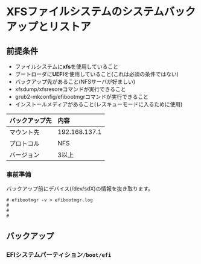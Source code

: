 # XFSファイルシステムのシステムバックアップとリストア
## 前提条件
- ファイルシステムに**xfs**を使用していること
- ブートローダに**UEFI**を使用していること(これは必須の条件ではない)
- バックアップ先があること(NFSサーバが好ましい)
- xfsdump/xfsresoreコマンドが実行できること
- grub2-mkconfig/efibootmgrコマンドが実行できること
- インストールメディアがあること(レスキューモードに入るために使用)

|バックアップ先|内容|
|:---|:---|
|マウント先|192.168.137.1|
|プロトコル|NFS|
|バージョン|3以上|

### 事前準備
バックアップ前にデバイス(/dev/sdX)の情報を抜き取ります。
```
# efibootmgr -v > efibootmgr.log
# 
# 
# 
```

## バックアップ
### EFIシステムパーティション`/boot/efi`
